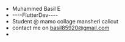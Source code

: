 - Muhammed Basil E
- ----FlutterDev----
- Student @ mamo collage  mansheri calicut
- contact me on basil85920@gmail.com
- 


<!---
bazl-E/bazl-E is a ✨ special ✨ repository because its `README.md` (this file) appears on your GitHub profile.
You can click the Preview link to take a look at your changes.
--->
